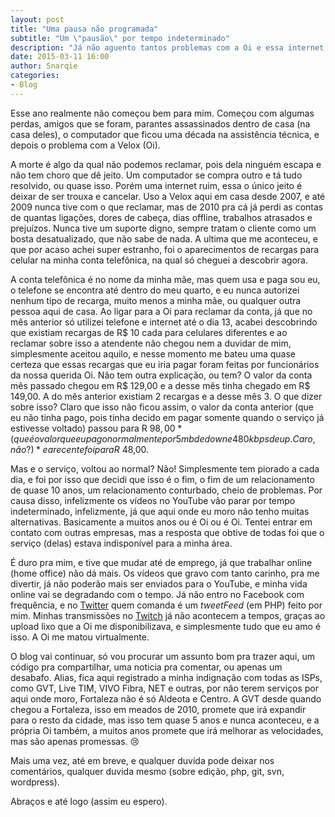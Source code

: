 ```yaml
---
layout: post
title: "Uma pausa não programada"
subtitle: "Um \"pausão\" por tempo indeterminado"
description: "Já não aguento tantos problemas com a Oi e essa internet banda larga dela (que de largo só tem preço), já deu."
date: 2015-03-11 16:00
author: Snarqie
categories:
- Blog
---
```

Esse ano realmente não começou bem para mim. Começou com algumas perdas, amigos que se foram, parantes assassinados dentro de casa (na casa deles), o computador que ficou uma década na assistência técnica, e depois o problema com a Velox (Oi).

A morte é algo da qual não podemos reclamar, pois dela ninguém escapa e não tem choro que dê jeito. Um computador se compra outro e tá tudo resolvido, ou quase isso. Porém uma internet ruim, essa o único jeito é deixar de ser trouxa e cancelar. Uso a Velox aqui em casa desde 2007, e até 2009 nunca tive com o que reclamar, mas de 2010 pra cá já perdi as contas de quantas ligações, dores de cabeça, dias offline, trabalhos atrasados e prejuízos. Nunca tive um suporte digno, sempre tratam o cliente como um bosta desatualizado, que não sabe de nada. A ultima que me aconteceu, e que por acaso achei super estranho, foi o aparecimentos de recargas para celular na minha conta telefônica, na qual só cheguei a descobrir agora.

A conta telefônica é no nome da minha mãe, mas quem usa e paga sou eu, o telefone se encontra até dentro do meu quarto, e eu nunca autorizei nenhum tipo de recarga, muito menos a minha mãe, ou qualquer outra pessoa aqui de casa. Ao ligar para a Oi para reclamar da conta, já que no mês anterior só utilizei telefone e internet até o dia 13, acabei descobrindo que existiam recargas de R$ 10 cada para celulares diferentes e ao reclamar sobre isso a atendente não chegou nem a duvidar de mim, simplesmente aceitou aquilo, e nesse momento me bateu uma quase certeza que essas recargas que eu iria pagar foram feitas por funcionários da nossa querida Oi. Não tem outra explicação, ou tem? O valor da conta mês passado chegou em R$ 129,00 e a desse mês tinha chegado em R$ 149,00. A do mês anterior existiam 2 recargas e a desse mês 3. O que dizer sobre isso? Claro que isso não ficou assim, o valor da conta anterior (que eu não tinha pago, pois tinha decido em pagar somente quando o serviço já estivesse voltado) passou para R $98,00 *(que é o valor que eu pago normalmente por 5mb de down e 480kbps de up. Caro, não?)* e a recente foi para R$ 48,00.

Mas e o serviço, voltou ao normal? Não! Simplesmente tem piorado a cada dia, e foi por isso que decidi que isso é o fim, o fim de um relacionamento de quase 10 anos, um relacionamento conturbado, cheio de problemas. Por causa disso, infelizmente os vídeos no YouTube vão parar por tempo indeterminado, infelizmente, já que aqui onde eu moro não tenho muitas alternativas. Basicamente a muitos anos ou é Oi ou é Oi. Tentei entrar em contato com outras empresas, mas a resposta que obtive de todas foi que o serviço (delas) estava indisponível para a minha área.

É duro pra mim, e tive que mudar até de emprego, já que trabalhar online (home office) não dá mais. Os vídeos que gravo com tanto carinho, pra me divertir, já não poderão mais ser enviados para o YouTube, e minha vida online vai se degradando com o tempo. Já não entro no Facebook com frequência, e no [Twitter](https://twitter.com/Snarqie) quem comanda é um *tweetFeed* (em PHP) feito por mim. Minhas transmissões no [Twitch](http://www.twitch.tv/snarqie) já não acontecem a tempos, graças ao upload lixo que a Oi me disponibilizava, e simplesmente tudo que eu amo é isso. A Oi me matou virtualmente.

O blog vai continuar, só vou procurar um assunto bom pra trazer aqui, um código pra compartilhar, uma noticia pra comentar, ou apenas um desabafo. Alias, fica aqui registrado a minha indignação com todas as ISPs, como GVT, Live TIM, VIVO Fibra, NET e outras, por não terem serviços por aqui onde moro, Fortaleza não é só Aldeota e Centro. A GVT desde quando chegou a Fortaleza, isso em meados de 2010, promete que irá expandir para o resto da cidade, mas isso tem quase 5 anos e nunca aconteceu, e a própria Oi também, a muitos anos promete que irá melhorar as velocidades, mas são apenas promessas. :cry:

Mais uma vez, até em breve, e qualquer duvida pode deixar nos comentários, qualquer duvida mesmo (sobre edição, php, git, svn, wordpress).

Abraços e até logo (assim eu espero).